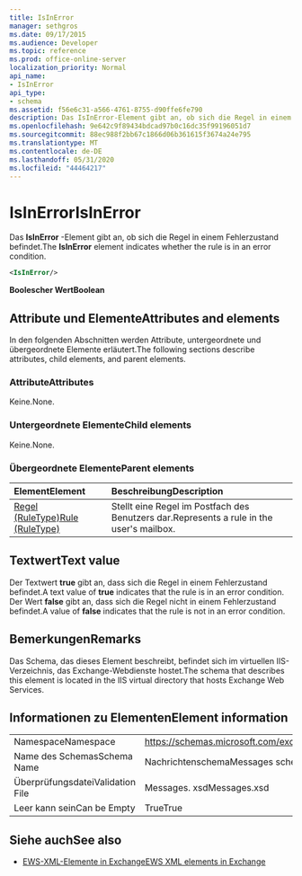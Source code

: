 ```yaml
---
title: IsInError
manager: sethgros
ms.date: 09/17/2015
ms.audience: Developer
ms.topic: reference
ms.prod: office-online-server
localization_priority: Normal
api_name:
- IsInError
api_type:
- schema
ms.assetid: f56e6c31-a566-4761-8755-d90ffe6fe790
description: Das IsInError-Element gibt an, ob sich die Regel in einem Fehlerzustand befindet.
ms.openlocfilehash: 9e642c9f89434bdcad97b0c16dc35f99196051d7
ms.sourcegitcommit: 88ec988f2bb67c1866d06b361615f3674a24e795
ms.translationtype: MT
ms.contentlocale: de-DE
ms.lasthandoff: 05/31/2020
ms.locfileid: "44464217"
---
```

# <a name="isinerror"></a><span data-ttu-id="068ee-103">IsInError</span><span class="sxs-lookup"><span data-stu-id="068ee-103">IsInError</span></span>

<span data-ttu-id="068ee-104">Das **IsInError** -Element gibt an, ob sich die Regel in einem Fehlerzustand befindet.</span><span class="sxs-lookup"><span data-stu-id="068ee-104">The **IsInError** element indicates whether the rule is in an error condition.</span></span> 
  
```XML
<IsInError/>
```

 <span data-ttu-id="068ee-105">**Boolescher Wert**</span><span class="sxs-lookup"><span data-stu-id="068ee-105">**Boolean**</span></span>
## <a name="attributes-and-elements"></a><span data-ttu-id="068ee-106">Attribute und Elemente</span><span class="sxs-lookup"><span data-stu-id="068ee-106">Attributes and elements</span></span>

<span data-ttu-id="068ee-107">In den folgenden Abschnitten werden Attribute, untergeordnete und übergeordnete Elemente erläutert.</span><span class="sxs-lookup"><span data-stu-id="068ee-107">The following sections describe attributes, child elements, and parent elements.</span></span>
  
### <a name="attributes"></a><span data-ttu-id="068ee-108">Attribute</span><span class="sxs-lookup"><span data-stu-id="068ee-108">Attributes</span></span>

<span data-ttu-id="068ee-109">Keine.</span><span class="sxs-lookup"><span data-stu-id="068ee-109">None.</span></span>
  
### <a name="child-elements"></a><span data-ttu-id="068ee-110">Untergeordnete Elemente</span><span class="sxs-lookup"><span data-stu-id="068ee-110">Child elements</span></span>

<span data-ttu-id="068ee-111">Keine.</span><span class="sxs-lookup"><span data-stu-id="068ee-111">None.</span></span>
  
### <a name="parent-elements"></a><span data-ttu-id="068ee-112">Übergeordnete Elemente</span><span class="sxs-lookup"><span data-stu-id="068ee-112">Parent elements</span></span>

|<span data-ttu-id="068ee-113">**Element**</span><span class="sxs-lookup"><span data-stu-id="068ee-113">**Element**</span></span>|<span data-ttu-id="068ee-114">**Beschreibung**</span><span class="sxs-lookup"><span data-stu-id="068ee-114">**Description**</span></span>|
|:-----|:-----|
|[<span data-ttu-id="068ee-115">Regel (RuleType)</span><span class="sxs-lookup"><span data-stu-id="068ee-115">Rule (RuleType)</span></span>](rule-ruletype.md) <br/> |<span data-ttu-id="068ee-116">Stellt eine Regel im Postfach des Benutzers dar.</span><span class="sxs-lookup"><span data-stu-id="068ee-116">Represents a rule in the user's mailbox.</span></span>  <br/> |
   
## <a name="text-value"></a><span data-ttu-id="068ee-117">Textwert</span><span class="sxs-lookup"><span data-stu-id="068ee-117">Text value</span></span>

<span data-ttu-id="068ee-118">Der Textwert **true** gibt an, dass sich die Regel in einem Fehlerzustand befindet.</span><span class="sxs-lookup"><span data-stu-id="068ee-118">A text value of **true** indicates that the rule is in an error condition.</span></span> <span data-ttu-id="068ee-119">Der Wert **false** gibt an, dass sich die Regel nicht in einem Fehlerzustand befindet.</span><span class="sxs-lookup"><span data-stu-id="068ee-119">A value of **false** indicates that the rule is not in an error condition.</span></span> 
  
## <a name="remarks"></a><span data-ttu-id="068ee-120">Bemerkungen</span><span class="sxs-lookup"><span data-stu-id="068ee-120">Remarks</span></span>

<span data-ttu-id="068ee-121">Das Schema, das dieses Element beschreibt, befindet sich im virtuellen IIS-Verzeichnis, das Exchange-Webdienste hostet.</span><span class="sxs-lookup"><span data-stu-id="068ee-121">The schema that describes this element is located in the IIS virtual directory that hosts Exchange Web Services.</span></span>
  
## <a name="element-information"></a><span data-ttu-id="068ee-122">Informationen zu Elementen</span><span class="sxs-lookup"><span data-stu-id="068ee-122">Element information</span></span>

|||
|:-----|:-----|
|<span data-ttu-id="068ee-123">Namespace</span><span class="sxs-lookup"><span data-stu-id="068ee-123">Namespace</span></span>  <br/> |https://schemas.microsoft.com/exchange/services/2006/messages  <br/> |
|<span data-ttu-id="068ee-124">Name des Schemas</span><span class="sxs-lookup"><span data-stu-id="068ee-124">Schema Name</span></span>  <br/> |<span data-ttu-id="068ee-125">Nachrichtenschema</span><span class="sxs-lookup"><span data-stu-id="068ee-125">Messages schema</span></span>  <br/> |
|<span data-ttu-id="068ee-126">Überprüfungsdatei</span><span class="sxs-lookup"><span data-stu-id="068ee-126">Validation File</span></span>  <br/> |<span data-ttu-id="068ee-127">Messages. xsd</span><span class="sxs-lookup"><span data-stu-id="068ee-127">Messages.xsd</span></span>  <br/> |
|<span data-ttu-id="068ee-128">Leer kann sein</span><span class="sxs-lookup"><span data-stu-id="068ee-128">Can be Empty</span></span>  <br/> |<span data-ttu-id="068ee-129">True</span><span class="sxs-lookup"><span data-stu-id="068ee-129">True</span></span>  <br/> |
   
## <a name="see-also"></a><span data-ttu-id="068ee-130">Siehe auch</span><span class="sxs-lookup"><span data-stu-id="068ee-130">See also</span></span>



- [<span data-ttu-id="068ee-131">EWS-XML-Elemente in Exchange</span><span class="sxs-lookup"><span data-stu-id="068ee-131">EWS XML elements in Exchange</span></span>](ews-xml-elements-in-exchange.md)

